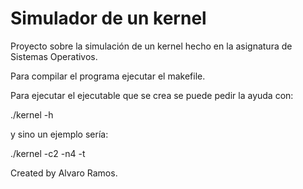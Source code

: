 # Simulador de un kernel
Proyecto sobre la simulación de un kernel hecho en 
la asignatura de Sistemas Operativos.

Para compilar el programa ejecutar el makefile.

Para ejecutar el ejecutable que se crea se puede pedir la ayuda con:

./kernel -h

y sino un ejemplo sería:

./kernel -c2 -n4 -t


Created by Alvaro Ramos.
